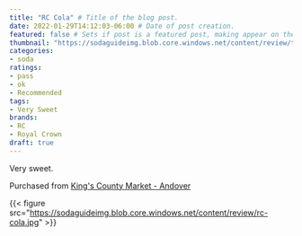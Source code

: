 ```yaml
---
title: "RC Cola" # Title of the blog post.
date: 2022-01-29T14:12:03-06:00 # Date of post creation.
featured: false # Sets if post is a featured post, making appear on the home page side bar.
thumbnail: "https://sodaguideimg.blob.core.windows.net/content/review/thumbs/rc-cola.jpg" # Sets thumbnail image appearing inside card on homepage.
categories:
- soda
ratings:
- pass
- ok
- Recommended
tags:
- Very Sweet
brands:
- RC
- Royal Crown
draft: true
---
```


Very sweet. 

Purchased from [King's County Market - Andover](https://www.kingscountymarket.com/stores/kings-county-market-andover)

{{< figure src="https://sodaguideimg.blob.core.windows.net/content/review/rc-cola.jpg" >}}